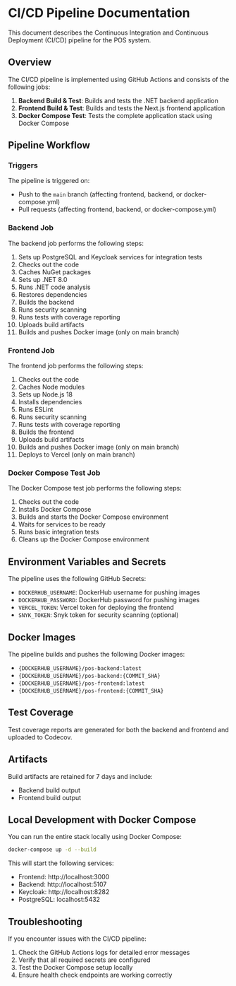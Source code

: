 # CI/CD Pipeline Documentation

This document describes the Continuous Integration and Continuous Deployment (CI/CD) pipeline for the POS system.

## Overview

The CI/CD pipeline is implemented using GitHub Actions and consists of the following jobs:

1. **Backend Build & Test**: Builds and tests the .NET backend application
2. **Frontend Build & Test**: Builds and tests the Next.js frontend application
3. **Docker Compose Test**: Tests the complete application stack using Docker Compose

## Pipeline Workflow

### Triggers

The pipeline is triggered on:
- Push to the `main` branch (affecting frontend, backend, or docker-compose.yml)
- Pull requests (affecting frontend, backend, or docker-compose.yml)

### Backend Job

The backend job performs the following steps:
1. Sets up PostgreSQL and Keycloak services for integration tests
2. Checks out the code
3. Caches NuGet packages
4. Sets up .NET 8.0
5. Runs .NET code analysis
6. Restores dependencies
7. Builds the backend
8. Runs security scanning
9. Runs tests with coverage reporting
10. Uploads build artifacts
11. Builds and pushes Docker image (only on main branch)

### Frontend Job

The frontend job performs the following steps:
1. Checks out the code
2. Caches Node modules
3. Sets up Node.js 18
4. Installs dependencies
5. Runs ESLint
6. Runs security scanning
7. Runs tests with coverage reporting
8. Builds the frontend
9. Uploads build artifacts
10. Builds and pushes Docker image (only on main branch)
11. Deploys to Vercel (only on main branch)

### Docker Compose Test Job

The Docker Compose test job performs the following steps:
1. Checks out the code
2. Installs Docker Compose
3. Builds and starts the Docker Compose environment
4. Waits for services to be ready
5. Runs basic integration tests
6. Cleans up the Docker Compose environment

## Environment Variables and Secrets

The pipeline uses the following GitHub Secrets:
- `DOCKERHUB_USERNAME`: DockerHub username for pushing images
- `DOCKERHUB_PASSWORD`: DockerHub password for pushing images
- `VERCEL_TOKEN`: Vercel token for deploying the frontend
- `SNYK_TOKEN`: Snyk token for security scanning (optional)

## Docker Images

The pipeline builds and pushes the following Docker images:
- `{DOCKERHUB_USERNAME}/pos-backend:latest`
- `{DOCKERHUB_USERNAME}/pos-backend:{COMMIT_SHA}`
- `{DOCKERHUB_USERNAME}/pos-frontend:latest`
- `{DOCKERHUB_USERNAME}/pos-frontend:{COMMIT_SHA}`

## Test Coverage

Test coverage reports are generated for both the backend and frontend and uploaded to Codecov.

## Artifacts

Build artifacts are retained for 7 days and include:
- Backend build output
- Frontend build output

## Local Development with Docker Compose

You can run the entire stack locally using Docker Compose:

```bash
docker-compose up -d --build
```

This will start the following services:
- Frontend: http://localhost:3000
- Backend: http://localhost:5107
- Keycloak: http://localhost:8282
- PostgreSQL: localhost:5432

## Troubleshooting

If you encounter issues with the CI/CD pipeline:

1. Check the GitHub Actions logs for detailed error messages
2. Verify that all required secrets are configured
3. Test the Docker Compose setup locally
4. Ensure health check endpoints are working correctly

